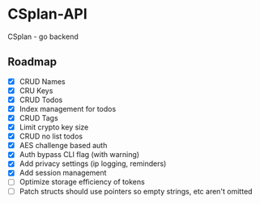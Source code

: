 # CSplan-API
CSplan - go backend

## Roadmap
- [x] CRUD Names
- [x] CRU Keys
- [x] CRUD Todos
- [x] Index management for todos
- [x] CRUD Tags
- [x] Limit crypto key size
- [x] CRUD no list todos
- [x] AES challenge based auth
- [x] Auth bypass CLI flag (with warning)
- [x] Add privacy settings (ip logging, reminders)
- [x] Add session management
- [ ] Optimize storage efficiency of tokens
- [ ] Patch structs should use pointers so empty strings, etc aren't omitted
